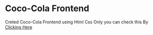 # Coco-Cola Frontend
 Creted Coco-Cola Frontend using Html Css Only 
 you can check this By <a href="https://amankumarandro.github.io/Coco-Cola/">Clicking Here</a>
